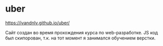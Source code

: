 # uber
https://ivandnlv.github.io/uber/

Сайт создан во время прохождения курса по web-разработке. JS код был скипорован, т.к. на тот момент я занимался обучением верстки.
